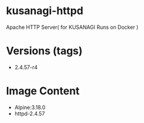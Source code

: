 # kusanagi-httpd

Apache HTTP Server( for KUSANAGI Runs on Docker )

# Versions (tags)

- 2.4.57-r4

# Image Content

- Alpine:3.18.0
- httpd-2.4.57

